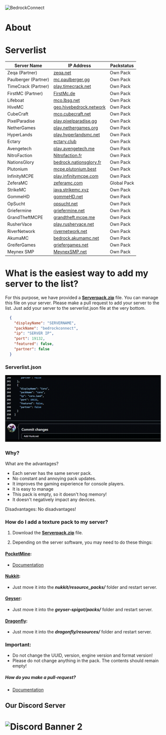 ![BedrockConnect](https://cdn.discordapp.com/attachments/1022232337938911262/1099499823029305384/channels4_banner.jpg)

# About

# Serverlist

| Server Name           | IP Address              |       	Packstatus     	                  |
|-----------------------|-------------------------|-------------------------------------------|
| Zeqa       (Partner)  | [zeqa.net](https://pack.bedrockhub.io/zeqa)                         | Own Pack | 
| Paulberger (Partner)  | [mc.paulberger.gg](https://pack.bedrockhub.io/paulberger)           | Own Pack | 
| TimeCrack  (Partner)  | [play.timecrack.net](https://pack.bedrockhub.io/timecrack)          | Own Pack |  
| FirstMC    (Partner)  | [FirstMc.de](https://pack.bedrockhub.io/firstmc)                    | Own Pack |  
| Lifeboat              | [mco.lbsg.net](https://pack.bedrockhub.io/lbsg)                     | Own Pack |  
| HiveMC                | [geo.hivebedrock.network](https://pack.bedrockhub.io/hivemc)        | Own Pack | 
| CubeCraft             | [mco.cubecraft.net](https://pack.bedrockhub.io/cubecraft)           | Own Pack | 
| PixelParadise         | [play.pixelparadise.gg](https://pack.bedrockhub.io/pixelparadise)   | Own Pack | 
| NetherGames           | [play.nethergames.org](https://pack.bedrockhub.io/nethergames)      | Own Pack | 
| HyperLands            | [play.hyperlandsmc.net](https://pack.bedrockhub.io/hyperlands)      | Own Pack | 
| Ectary                | [ectary.club](https://pack.bedrockhub.io/ectary)                    | Own Pack | 
| Avengetech            | [play.avengetech.me](https://pack.bedrockhub.io/avengetech)         | Own Pack | 
| NitroFaction          | [Nitrofaction.fr](https://pack.bedrockhub.io/nitrofaction)          | Own Pack | 
| NationsGlory          | [bedrock.nationsglory.fr](https://pack.bedrockhub.io/NationsGlory)  | Own Pack | 
| Plutonium             | [mcpe.plutonium.best](https://pack.bedrockhub.io/plutonium)         | Own Pack |  
| InfinityMCPE          | [play.infinitymcpe.com](https://pack.bedrockhub.io/infinitymcpe)    | Own Pack | 
| ZeferaMC              | [zeferamc.com](https://pack.bedrockhub.io/bedrockconnect)           | Global Pack | 
| StrikeMC              | [java.strikemc.xyz](https://pack.bedrockhub.io/strikemc)            | Own Pack | 
| GommeHD               | [gommeHD.net](https://pack.bedrockhub.io/gommehd)                   | Own Pack | 
| OpSucht               | [opsucht.net](https://pack.bedrockhub.io/opsucht)                   | Own Pack |  
| Griefermine           | [griefermine.net](https://pack.bedrockhub.io/griefermine)           | Own Pack |  
| GrandTheftMCPE        | [grandtheft.mcpe.me](https://pack.bedrockhub.io/grandtheftmcpe)     | Own Pack | 
| RusherVace            | [play.rushervace.net](https://pack.bedrockhub.io/rushervace)        | Own Pack | 
| RiverNetwork          | [rivernetwork.net](https://pack.bedrockhub.io/rivernetwork)         | Own Pack |  
| AkumaMC               | [bedrock.akumamc.net](https://pack.bedrockhub.io/akumamc)           | Own Pack |  
| GreiferGames          | [griefergames.net](https://pack.bedrockhub.io/griefergames)         | Own Pack | 
| Meynex SMP            | [MeynexSMP.net](https://pack.bedrockhub.io/griefermine)             | Own Pack | 


# What is the easiest way to add my server to the list?

For this purpose, we have provided a [<strong>Serverpack.zip</strong>](https://pack.bedrockhub.io/bedrockconnect) file. You can manage this file on your server. Please make a pull request to add your server to the list. Just add your server to the serverlist.json file at the very bottom.

```json
  {
    "displayName": "SERVERNAME",
    "packName": "bedrockconnect",
    "ip": "SERVER IP",
    "port": 19132,
    "featured": false,
    "partner": false
  }
```

### Serverlist.json
![HowAddthat](https://github.com/BedrockHubIO/BedrockConnect-Serverlist/blob/c710fd83b8abb3379d6aa9169727c22f64c66d50/0423-_1_.gif)

### Why?
What are the advantages?
- Each server has the same server pack.
- No constant and annoying pack updates.
- It improves the gaming experience for console players. 
- It is easy to manage
- This pack is empty, so it doesn't hog memory!
- It doesn't negatively impact any devices.

Disadvantages: 
No disadvantages!

### How do I add a texture pack to my server?

1. Download the [<strong>Serverpack.zip</strong>](https://pack.bedrockhub.io/bedrockconnect) file.

2. Depending on the server software, you may need to do these things: 

#### [PocketMine](https://discord.com/invite/xxp7VAYQtn): 
- [Documentation](https://github.com/pmmp/PocketMine-MP/blob/stable/resources/resource_packs.yml) 


#### [Nukkit](https://discord.com/invite/5PzMkyK):
- Just move it into the ***nukkit/resource_packs/*** folder and restart server. 


#### [Geyser](https://discord.com/invite/geysermc):
- Just move it into the ***geyser-spigot/packs/*** folder and restart server.


#### [Dragonfly](https://discord.gg/NRbJ9Q8zmn): 
- Just move it into the ***dragonfly/resources/*** folder and restart server.
	



### Important: 
- Do not change the UUID, version, engine version and format version! 
- Please do not change anything in the pack. The contents should remain empty!
##### How do you make a pull-request?
- [Documentation](https://docs.github.com/en/pull-requests/collaborating-with-pull-requests/proposing-changes-to-your-work-with-pull-requests/about-pull-requests)

## Our Discord Server
![Discord Banner 2](https://discordapp.com/api/guilds/880891245306740807/widget.png?style=banner2)
=======
